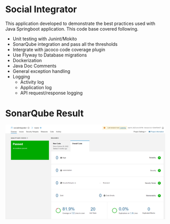 # Social Integrator

This application developed to demonstrate the best practices used with Java Springboot application. This code base covered following.

* Unit testing with Junint/Mokito
* SonarQube integration and pass all the thresholds
* Intergrate with jacoco code coverage plugin 
* Use Flyway to Database migrations
* Dockerization
* Java Doc Comments
* General exception handling
* Logging
  * Activity log
  * Application log
  * API request/response logging

# SonarQube Result

![alt text](https://github.com/aruna470/SocialIntegrator/blob/master/sonar.png?raw=true)

